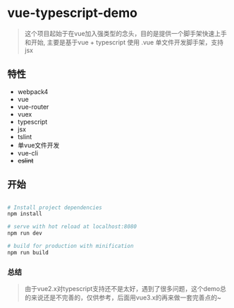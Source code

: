 # vue-typescript-demo

> 这个项目起始于在vue加入强类型的念头，目的是提供一个脚手架快速上手和开始, 主要是基于vue + typescript 使用 .vue 单文件开发脚手架，支持jsx

## 特性
- webpack4
- vue
- vue-router
- vuex
- typescript
- jsx
- tslint
- 单vue文件开发
- vue-cli
- ~~eslint~~

## 开始

``` bash

# Install project dependencies
npm install

# serve with hot reload at localhost:8080
npm run dev

# build for production with minification
npm run build

```

### 总结
> 由于vue2.x对typescript支持还不是太好，遇到了很多问题，这个demo总的来说还是不完善的，仅供参考，后面用vue3.x的再来做一套完善点的~
